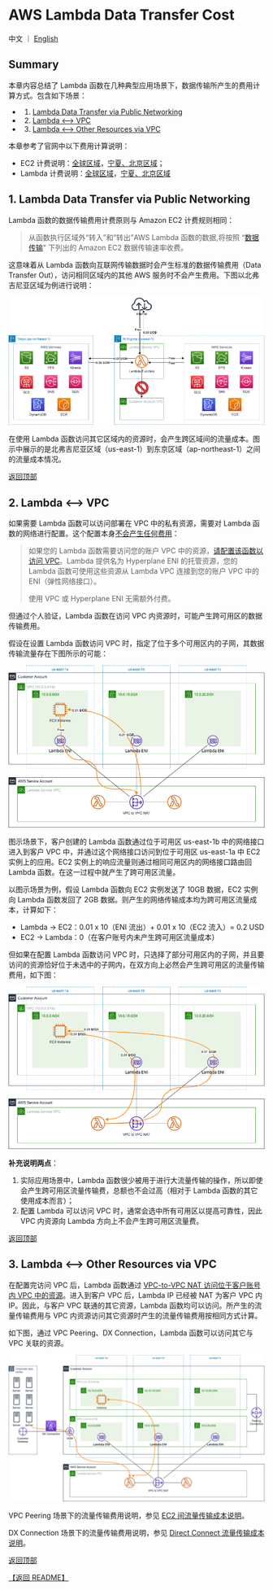 # AWS Lambda Data Transfer Cost

中文 ｜ [English](Lambda-EN.md)

## Summary

本章内容总结了 Lambda 函数在几种典型应用场景下，数据传输所产生的费用计算方式。包含如下场景：

- 1. [Lambda Data Transfer via Public Networking](#1-lambda-data-transfer-via-public-networking)
- 2. [Lambda <--> VPC](#2-lambda----vpc)
- 3. [Lambda <--> Other Resources via VPC](#3-lambda----other-resources-via-vpc)

本章参考了官网中以下费用计算说明：

- EC2 计费说明：[全球区域](https://aws.amazon.com/cn/ec2/pricing/on-demand/)，[宁夏、北京区域](https://www.amazonaws.cn/ec2/pricing/)；
- Lambda 计费说明：[全球区域](https://aws.amazon.com/cn/lambda/pricing/)，[宁夏、北京区域](https://www.amazonaws.cn/lambda/pricing/)

## 1. Lambda Data Transfer via Public Networking

Lambda 函数的数据传输费用计费原则与 Amazon EC2 计费规则相同：

>从函数执行区域外“转入”和“转出”AWS Lambda 函数的数据,将按照 “[数据传输](https://aws.amazon.com/cn/ec2/pricing/on-demand/)” 下列出的 Amazon EC2 数据传输速率收费。

这意味着从 Lambda 函数向互联网传输数据时会产生标准的数据传输费用（Data Transfer Out），访问相同区域内的其他 AWS 服务时不会产生费用。下图以北弗吉尼亚区域为例进行说明：

![Lambda to public resources](png/01.Function-Public.png)

在使用 Lambda 函数访问其它区域内的资源时，会产生跨区域间的流量成本。图示中展示的是北弗吉尼亚区域（us-east-1）到东京区域（ap-northeast-1）之间的流量成本情况。

[返回顶部](#summary)

## 2. Lambda <--> VPC

如果需要 Lambda 函数可以访问部署在 VPC 中的私有资源，需要对 Lambda 函数的网络进行配置。这个配置本身[不会产生任何费用](https://docs.aws.amazon.com/zh_cn/lambda/latest/dg/foundation-networking.html)：

>如果您的 Lambda 函数需要访问您的账户 VPC 中的资源，[请配置该函数以访问 VPC](https://docs.aws.amazon.com/zh_cn/lambda/latest/dg/configuration-vpc.html)。Lambda 提供名为 Hyperplane ENI 的托管资源，您的 Lambda 函数可使用这些资源从 Lambda VPC 连接到您的账户 VPC 中的 ENI（弹性网络接口）。
>
>使用 VPC 或 Hyperplane ENI 无需额外付费。

但通过个人验证，Lambda 函数在访问 VPC 内资源时，可能产生跨可用区的数据传输费用。

假设在设置 Lambda 函数访问 VPC 时，指定了位于多个可用区内的子网，其数据传输流量存在下图所示的可能：

![Lambda to VPC](png/02.01-Function-VPC-allAZ.png)

图示场景下，客户创建的 Lambda 函数通过位于可用区 us-east-1b 中的网络接口进入到客户 VPC 中，并通过这个网络接口访问到位于可用区 us-east-1a 中 EC2 实例上的应用。EC2 实例上的响应流量则通过相同可用区内的网络接口路由回 Lambda 函数。在这一过程中就产生了跨可用区流量。

以图示场景为例，假设 Lambda 函数向 EC2 实例发送了 10GB 数据，EC2 实例向 Lambda 函数发回了 2GB 数据。则产生的网络传输成本均为跨可用区流量成本，计算如下：

- Lambda -> EC2：0.01 x 10（ENI 流出）+ 0.01 x 10（EC2 流入）= 0.2 USD
- EC2 -> Lambda：0（在客户账号内未产生跨可用区流量成本）

但如果在配置 Lambda 函数访问 VPC 时，只选择了部分可用区内的子网，并且要访问的资源恰好位于未选中的子网内，在双方向上必然会产生跨可用区的流量传输费用，如下图：

![Lambda to VPC](png/02.02-Function-VPC-paAZ.png)

**补充说明两点**：

1. 实际应用场景中，Lambda 函数很少被用于进行大流量传输的操作，所以即使会产生跨可用区流量传输费，总额也不会过高（相对于 Lambda 函数的其它使用成本而言）；
2. 配置 Lambda 可以访问 VPC 时，通常会选中所有可用区以提高可靠性，因此 VPC 内资源向 Lambda 方向上不会产生跨可用区流量费。

[返回顶部](#Summary)

## 3. Lambda <--> Other Resources via VPC

在配置完访问 VPC 后，Lambda 函数通过 [VPC-to-VPC NAT 访问位于客户账号内 VPC 中的资源](https://aws.amazon.com/cn/blogs/compute/announcing-improved-vpc-networking-for-aws-lambda-functions/)。进入到客户 VPC 后，Lambda IP 已经被 NAT 为客户 VPC 内 IP。因此，与客户 VPC 联通的其它资源，Lambda 函数均可以访问。所产生的流量传输费用与 VPC 内资源访问其它资源时产生的流量传输费用按相同方式计算。

如下图，通过 VPC Peering、DX Connection，Lambda 函数可以访问其它与 VPC 关联的资源。

![Lambda to VPC](png/03.Function-Others-VPC.png)

VPC Peering 场景下的流量传输费用说明，参见 [EC2 间流量传输成本说明](../EC2/EC2-CN.md#4-ec2----ec2)。

DX Connection 场景下的流量传输费用说明，参见 [Direct Connect 流量传输成本说明](../..Networking/../../Networking/Connection/Connection-CN.md#1-aws-direct-connect)。

[返回顶部](#Summary)

[【返回 README】](../../README.md)